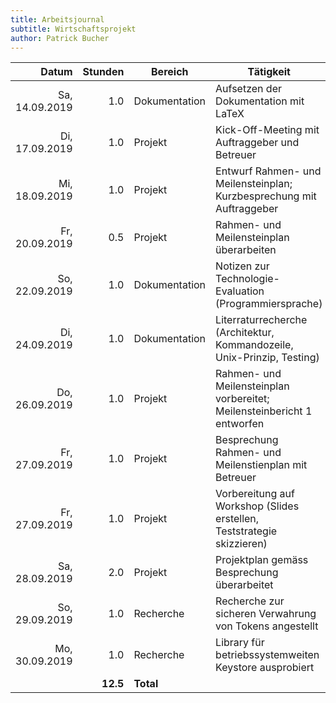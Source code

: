 ```yaml
---
title: Arbeitsjournal
subtitle: Wirtschaftsprojekt
author: Patrick Bucher
---
```


|          Datum |  Stunden | Bereich       | Tätigkeit                                                               |
|---------------:|---------:|---------------|-------------------------------------------------------------------------|
| Sa, 14.09.2019 |      1.0 | Dokumentation | Aufsetzen der Dokumentation mit LaTeX                                   |
| Di, 17.09.2019 |      1.0 | Projekt       | Kick-Off-Meeting mit Auftraggeber und Betreuer                          |
| Mi, 18.09.2019 |      1.0 | Projekt       | Entwurf Rahmen- und Meilensteinplan; Kurzbesprechung mit Auftraggeber   |
| Fr, 20.09.2019 |      0.5 | Projekt       | Rahmen- und Meilensteinplan überarbeiten                                |
| So, 22.09.2019 |      1.0 | Dokumentation | Notizen zur Technologie-Evaluation (Programmiersprache)                 |
| Di, 24.09.2019 |      1.0 | Dokumentation | Literraturrecherche (Architektur, Kommandozeile, Unix-Prinzip, Testing) |
| Do, 26.09.2019 |      1.0 | Projekt       | Rahmen- und Meilensteinplan vorbereitet; Meilensteinbericht 1 entworfen |
| Fr, 27.09.2019 |      1.0 | Projekt       | Besprechung Rahmen- und Meilenstienplan mit Betreuer                    |
| Fr, 27.09.2019 |      1.0 | Projekt       | Vorbereitung auf Workshop (Slides erstellen, Teststrategie skizzieren)  |
| Sa, 28.09.2019 |      2.0 | Projekt       | Projektplan gemäss Besprechung überarbeitet                             |
| So, 29.09.2019 |      1.0 | Recherche     | Recherche zur sicheren Verwahrung von Tokens angestellt                 |
| Mo, 30.09.2019 |      1.0 | Recherche     | Library für betriebssystemweiten Keystore ausprobiert                   |
|                | **12.5** | **Total**     |                                                                         |
